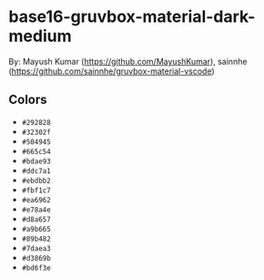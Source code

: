 # base16-gruvbox-material-dark-medium

By: Mayush Kumar (https://github.com/MayushKumar), sainnhe (https://github.com/sainnhe/gruvbox-material-vscode)

## Colors

* `#292828`
* `#32302f`
* `#504945`
* `#665c54`
* `#bdae93`
* `#ddc7a1`
* `#ebdbb2`
* `#fbf1c7`
* `#ea6962`
* `#e78a4e`
* `#d8a657`
* `#a9b665`
* `#89b482`
* `#7daea3`
* `#d3869b`
* `#bd6f3e`
